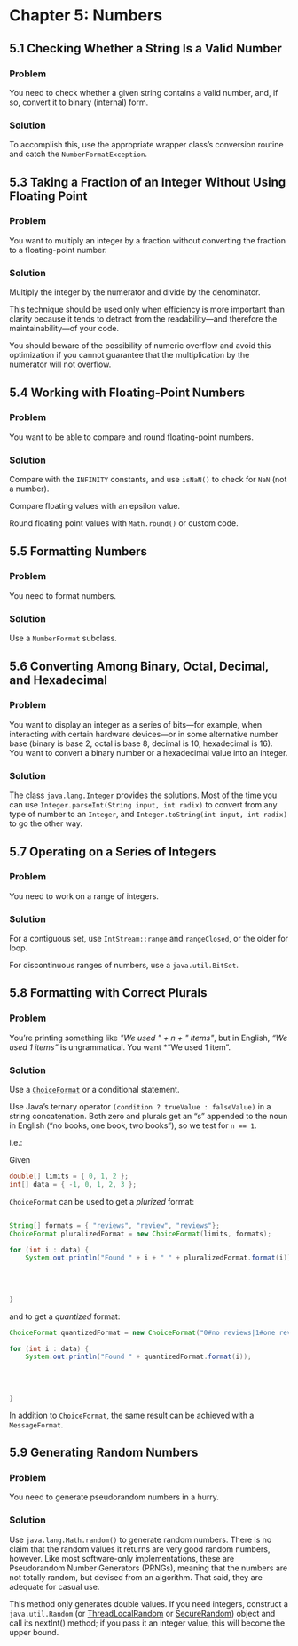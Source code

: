# Chapter 5: Numbers

## 5.1 Checking Whether a String Is a Valid Number

### Problem

You need to check whether a given string contains a valid number, and, if so, convert it to binary (internal) form.

### Solution

To accomplish this, use the appropriate wrapper class’s conversion routine and catch the `NumberFormatException`.

## 5.3 Taking a Fraction of an Integer Without Using Floating Point

### Problem

You want to multiply an integer by a fraction without converting the fraction to a floating-point number.

### Solution

Multiply the integer by the numerator and divide by the denominator.

This technique should be used only when efficiency is more important than clarity because it tends to detract from the readability—and therefore the maintainability—of your code.

You should beware of the possibility of numeric overflow and avoid this optimization if you cannot guarantee that the multiplication by the numerator will not overflow.

## 5.4 Working with Floating-Point Numbers

### Problem

You want to be able to compare and round floating-point numbers.

### Solution

Compare with the `INFINITY` constants, and use `isNaN()` to check for `NaN` (not a number).

Compare floating values with an epsilon value.

Round floating point values with `Math.round()` or custom code.

## 5.5 Formatting Numbers

### Problem

You need to format numbers.

### Solution

Use a `NumberFormat` subclass.

## 5.6 Converting Among Binary, Octal, Decimal, and Hexadecimal

### Problem

You want to display an integer as a series of bits—for example, when interacting with certain hardware devices—or in some alternative number base (binary is base 2, octal is base 8, decimal is 10, hexadecimal is 16). You want to convert a binary number or a hexadecimal value into an integer.

### Solution

The class `java.lang.Integer` provides the solutions. Most of the time you can use `Integer.parseInt(String input, int radix)` to convert from any type of number to an `Integer`, and `Integer.toString(int input, int radix)` to go the other way.

## 5.7 Operating on a Series of Integers

### Problem

You need to work on a range of integers.

### Solution

For a contiguous set, use `IntStream::range` and `rangeClosed`, or the older for loop.

For discontinuous ranges of numbers, use a `java.util.BitSet`.

## 5.8 Formatting with Correct Plurals

### Problem

You’re printing something like *"We used " + n + " items"*, but in English, *“We used 1 items”* is ungrammatical. You want *“We used 1 item”.

### Solution

Use a [`ChoiceFormat`](https://docs.oracle.com/javase/8/docs/api/java/text/ChoiceFormat.html) or a conditional statement.

Use Java’s ternary operator `(condition ? trueValue : falseValue)` in a string concatenation. Both zero and plurals get an “s” appended to the noun in English (“no books, one book, two books”), so we test for `n == 1`.

i.e.:

Given

```java
double[] limits = { 0, 1, 2 };
int[] data = { -1, 0, 1, 2, 3 };
```

`ChoiceFormat` can be used to get a *plurized* format:

```java

String[] formats = { "reviews", "review", "reviews"};
ChoiceFormat pluralizedFormat = new ChoiceFormat(limits, formats);

for (int i : data) {
    System.out.println("Found " + i + " " + pluralizedFormat.format(i));  // Found -1 reviews
                                                                          // Found 0 reviews
                                                                          // Found 1 review
                                                                          // Found 2 reviews
                                                                          // Found 3 reviews
}
```

and to get a *quantized* format:

```java
ChoiceFormat quantizedFormat = new ChoiceFormat("0#no reviews|1#one review|1<many reviews");

for (int i : data) {
    System.out.println("Found " + quantizedFormat.format(i));             // Found no reviews
                                                                          // Found no reviews
                                                                          // Found one review
                                                                          // Found many reviews
                                                                          // Found many reviews
}
```

In addition to `ChoiceFormat`, the same result can be achieved with a `MessageFormat`.

## 5.9 Generating Random Numbers

### Problem

You need to generate pseudorandom numbers in a hurry.

### Solution

Use `java.lang.Math.random()` to generate random numbers. There is no claim that the random values it returns are very good random numbers, however. Like most software-only implementations, these are Pseudorandom Number Generators (PRNGs), meaning that the numbers are not totally random, but devised from an algorithm. That said, they are adequate for casual use.

This method only generates double values. If you need integers, construct a `java.util.Random` (or [ThreadLocalRandom](https://docs.oracle.com/javase/8/docs/api/java/util/concurrent/ThreadLocalRandom.html) or [SecureRandom](https://docs.oracle.com/javase/8/docs/api/java/security/SecureRandom.html)) object and call its nextInt() method; if you pass it an integer value, this will become the upper bound.
